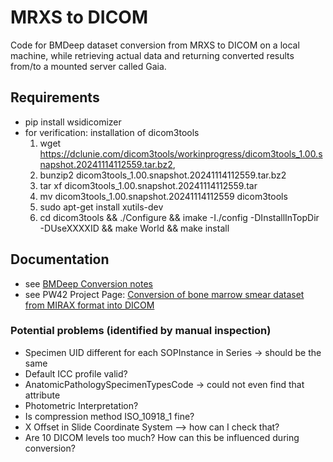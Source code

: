 # MRXS to DICOM
Code for BMDeep dataset conversion from MRXS to DICOM on a local machine, while retrieving actual data and returning converted results from/to a mounted server called Gaia.

## Requirements 
- pip install wsidicomizer 
- for verification: installation of dicom3tools
    1. wget https://dclunie.com/dicom3tools/workinprogress/dicom3tools_1.00.snapshot.20241114112559.tar.bz2,
    2. bunzip2 dicom3tools_1.00.snapshot.20241114112559.tar.bz2
    3. tar xf dicom3tools_1.00.snapshot.20241114112559.tar
    4. mv dicom3tools_1.00.snapshot.20241114112559 dicom3tools
    5. sudo apt-get install xutils-dev
    6. cd dicom3tools && ./Configure && imake -I./config -DInstallInTopDir -DUseXXXXID && make World && make install

## Documentation 
- see [BMDeep Conversion notes](https://docs.google.com/document/d/1yobF48SQlx4rMwwsj-T324Nfu25PJt5CFDlQB9E1Z-8/edit?tab=t.0)
- see PW42 Project Page: [Conversion of bone marrow smear dataset from MIRAX format into DICOM](https://projectweek.na-mic.org/PW42_2025_GranCanaria/Projects/ConversionOfBoneMarrowSmearDatasetFromMiraxFormatIntoDicom/)

### Potential problems (identified by manual inspection)
- Specimen UID different for each SOPInstance in Series -> should be the same
- Default ICC profile valid? 
- AnatomicPathologySpecimenTypesCode -> could not even find that attribute
- Photometric Interpretation? 
- Is compression method ISO_10918_1 fine? 
- X Offset in Slide Coordinate System --> how can I check that? 
- Are 10 DICOM levels too much? How can this be influenced during conversion? 
